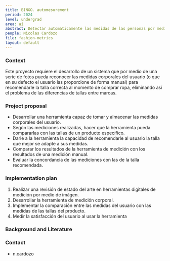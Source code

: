 ```yaml
---
title: BINGO. automesurement
period: 2024
level: undergrad
area: ai
abstract: Detectar automaticamente las medidas de las personas por medio de fotografías
people: Nicolas Cardozo
file: fashion-metrics
layout: default
---
```


### Context

Este proyecto requiere el desarrollo de un sistema que por medio de una serie de fotos pueda reconocer las medidas corporales del usuario (o que en su defecto el usuario las proporcione de forma manual) para recomendarle la talla correcta al momento de comprar ropa, eliminando así el problema de las diferencias de tallas entre marcas.

### Project proposal

- Desarrollar una herramienta capaz de tomar y almacenar las medidas corporales del usuario.
- Según las mediciones realizadas, hacer que la herramienta pueda compararlas con las tallas de un producto específico.
- Darle a la herramienta la capacidad de recomendarle al usuario la talla que mejor se adapte a sus medidas.
- Comparar los resultados de la herramienta de medición con los resultados de una medición manual.
- Evaluar la concordancia de las mediciones con las de la talla recomendada.

### Implementation plan

1. Realizar una revisión de estado del arte en herramientas digitales de medición por medio de imágen.
2. Desarrollar la herramienta de medición corporal.
3. Implementar la comparación entre las medidas del usuario con las medidas de las tallas del producto.
4. Medir la satisfacción del usuario al usar la herramienta

### Background and Literature

### Contact

- n.cardozo
